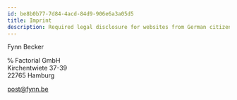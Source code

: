 ```yaml
---
id: be8b0b77-7d84-4acd-84d9-906e6a3a05d5
title: Imprint
description: Required legal disclosure for websites from German citizens.
---
```


Fynn Becker

℅ Factorial GmbH  
Kirchentwiete 37-39  
22765 Hamburg

[post@fynn.be](mailto:post@fynn.be)
